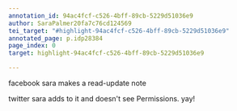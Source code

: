 ```yaml
---
annotation_id: 94ac4fcf-c526-4bff-89cb-5229d51036e9
author: SaraPalmer20fa7c76cd124569
tei_target: "#highlight-94ac4fcf-c526-4bff-89cb-5229d51036e9"
annotated_page: p.idp28384
page_index: 0
target: highlight-94ac4fcf-c526-4bff-89cb-5229d51036e9

---
```

facebook sara makes a read-update note

twitter sara adds to it and doesn't see Permissions. yay!